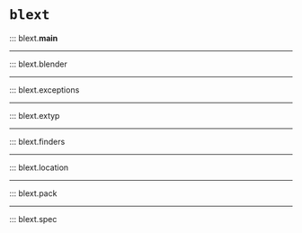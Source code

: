 # `blext`

::: blext.__main__

---

::: blext.blender

---

::: blext.exceptions

---

::: blext.extyp

---

::: blext.finders

---

::: blext.location

---

::: blext.pack

---

::: blext.spec
